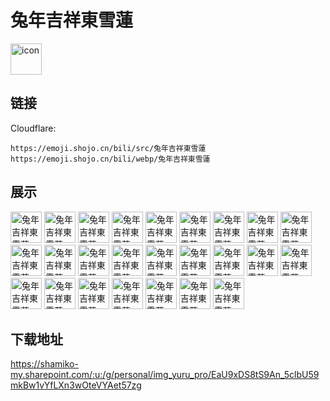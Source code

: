 # 兔年吉祥東雪蓮
<img src="https://emoji.shojo.cn/bili/src/兔年吉祥東雪蓮/icon.png" width="50" height="50" alt="icon">

## 链接
Cloudflare:
```
https://emoji.shojo.cn/bili/src/兔年吉祥東雪蓮
https://emoji.shojo.cn/bili/webp/兔年吉祥東雪蓮
```
## 展示
<img src="https://emoji.shojo.cn/bili/src/兔年吉祥東雪蓮/兔年吉祥東雪蓮-哈哈.png" width="50" height="50" alt="兔年吉祥東雪蓮-哈哈">
<img src="https://emoji.shojo.cn/bili/src/兔年吉祥東雪蓮/兔年吉祥東雪蓮-抚摸兔头.png" width="50" height="50" alt="兔年吉祥東雪蓮-抚摸兔头">
<img src="https://emoji.shojo.cn/bili/src/兔年吉祥東雪蓮/兔年吉祥東雪蓮-润.png" width="50" height="50" alt="兔年吉祥東雪蓮-润">
<img src="https://emoji.shojo.cn/bili/src/兔年吉祥東雪蓮/兔年吉祥東雪蓮-已黑化.png" width="50" height="50" alt="兔年吉祥東雪蓮-已黑化">
<img src="https://emoji.shojo.cn/bili/src/兔年吉祥東雪蓮/兔年吉祥東雪蓮-就这？.png" width="50" height="50" alt="兔年吉祥東雪蓮-就这？">
<img src="https://emoji.shojo.cn/bili/src/兔年吉祥東雪蓮/兔年吉祥東雪蓮-猫猫可爱.png" width="50" height="50" alt="兔年吉祥東雪蓮-猫猫可爱">
<img src="https://emoji.shojo.cn/bili/src/兔年吉祥東雪蓮/兔年吉祥東雪蓮-别急.png" width="50" height="50" alt="兔年吉祥東雪蓮-别急">
<img src="https://emoji.shojo.cn/bili/src/兔年吉祥東雪蓮/兔年吉祥東雪蓮-看看你的.png" width="50" height="50" alt="兔年吉祥東雪蓮-看看你的">
<img src="https://emoji.shojo.cn/bili/src/兔年吉祥東雪蓮/兔年吉祥東雪蓮-下头.png" width="50" height="50" alt="兔年吉祥東雪蓮-下头">
<img src="https://emoji.shojo.cn/bili/src/兔年吉祥東雪蓮/兔年吉祥東雪蓮-测测你的.png" width="50" height="50" alt="兔年吉祥東雪蓮-测测你的">
<img src="https://emoji.shojo.cn/bili/src/兔年吉祥東雪蓮/兔年吉祥東雪蓮-兔年快乐.png" width="50" height="50" alt="兔年吉祥東雪蓮-兔年快乐">
<img src="https://emoji.shojo.cn/bili/src/兔年吉祥東雪蓮/兔年吉祥東雪蓮-你没事吧.png" width="50" height="50" alt="兔年吉祥東雪蓮-你没事吧">
<img src="https://emoji.shojo.cn/bili/src/兔年吉祥東雪蓮/兔年吉祥東雪蓮-宝.png" width="50" height="50" alt="兔年吉祥東雪蓮-宝">
<img src="https://emoji.shojo.cn/bili/src/兔年吉祥東雪蓮/兔年吉祥東雪蓮-w.png" width="50" height="50" alt="兔年吉祥東雪蓮-w">
<img src="https://emoji.shojo.cn/bili/src/兔年吉祥東雪蓮/兔年吉祥東雪蓮-管人痴.png" width="50" height="50" alt="兔年吉祥東雪蓮-管人痴">
<img src="https://emoji.shojo.cn/bili/src/兔年吉祥東雪蓮/兔年吉祥東雪蓮-赢！.png" width="50" height="50" alt="兔年吉祥東雪蓮-赢！">
<img src="https://emoji.shojo.cn/bili/src/兔年吉祥東雪蓮/兔年吉祥東雪蓮-年年有余.png" width="50" height="50" alt="兔年吉祥東雪蓮-年年有余">
<img src="https://emoji.shojo.cn/bili/src/兔年吉祥東雪蓮/兔年吉祥東雪蓮-切割.png" width="50" height="50" alt="兔年吉祥東雪蓮-切割">
<img src="https://emoji.shojo.cn/bili/src/兔年吉祥東雪蓮/兔年吉祥東雪蓮-哭哭.png" width="50" height="50" alt="兔年吉祥東雪蓮-哭哭">
<img src="https://emoji.shojo.cn/bili/src/兔年吉祥東雪蓮/兔年吉祥東雪蓮-哈喽哈喽.png" width="50" height="50" alt="兔年吉祥東雪蓮-哈喽哈喽">
<img src="https://emoji.shojo.cn/bili/src/兔年吉祥東雪蓮/兔年吉祥東雪蓮-打call.png" width="50" height="50" alt="兔年吉祥東雪蓮-打call">
<img src="https://emoji.shojo.cn/bili/src/兔年吉祥東雪蓮/兔年吉祥東雪蓮-gachi.png" width="50" height="50" alt="兔年吉祥東雪蓮-gachi">
<img src="https://emoji.shojo.cn/bili/src/兔年吉祥東雪蓮/兔年吉祥東雪蓮-结婚.png" width="50" height="50" alt="兔年吉祥東雪蓮-结婚">
<img src="https://emoji.shojo.cn/bili/src/兔年吉祥東雪蓮/兔年吉祥東雪蓮-待机.png" width="50" height="50" alt="兔年吉祥東雪蓮-待机">
<img src="https://emoji.shojo.cn/bili/src/兔年吉祥東雪蓮/兔年吉祥東雪蓮-妈！.png" width="50" height="50" alt="兔年吉祥東雪蓮-妈！">

## 下载地址

https://shamiko-my.sharepoint.com/:u:/g/personal/img_yuru_pro/EaU9xDS8tS9An_5clbU59mkBw1vYfLXn3wOteVYAet57zg